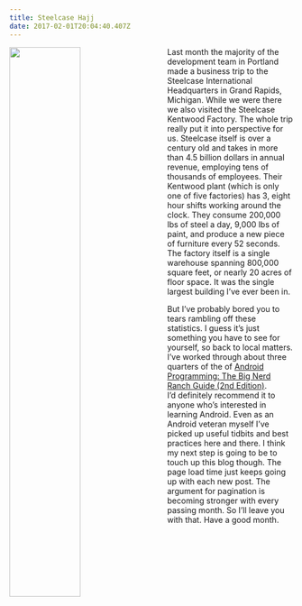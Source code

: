 ```yaml
---
title: Steelcase Hajj
date: 2017-02-01T20:04:40.407Z
---
```

<img style="float: left; margin:0 2em 1em 0; width: 50%" src="/img/blog/factory.jpg"/>

Last month the majority of the development team in Portland made a business trip to the Steelcase International
Headquarters in Grand Rapids, Michigan.  While we were there we also visited the Steelcase Kentwood Factory.  The whole 
trip really put it into perspective for us.  Steelcase itself is over a century old and takes in more than 4.5 billion 
dollars in annual revenue, employing tens of thousands of employees.  Their Kentwood plant (which is only one of five 
factories) has 3, eight hour shifts working around the clock.  They consume 200,000 lbs of steel a day, 9,000 lbs of 
paint, and produce a new piece of furniture every 52 seconds.  The factory itself is a single warehouse spanning 
800,000 square feet, or nearly 20 acres of floor space.  It was the single largest building I’ve ever been in.

But I’ve probably bored you to tears rambling off these statistics.  I guess it’s just something you have to see for 
yourself, so back to local matters.  I’ve worked through about three quarters of the of 
<a href=https://www.bignerdranch.com/books/android-programming/” title="Big Nerd Ranch" target="_blank" rel="external">Android Programming: The Big Nerd Ranch Guide (2nd Edition)</a>.  
I’d definitely recommend it to anyone who’s interested in learning Android.  Even as an Android veteran myself I’ve 
picked up useful tidbits and best practices here and there.  I think my next step is going to be to touch up this blog 
though.  The page load time just keeps going up with each new post. The argument for pagination is becoming stronger 
with every passing month.  So I’ll leave you with that.  Have a good month.




